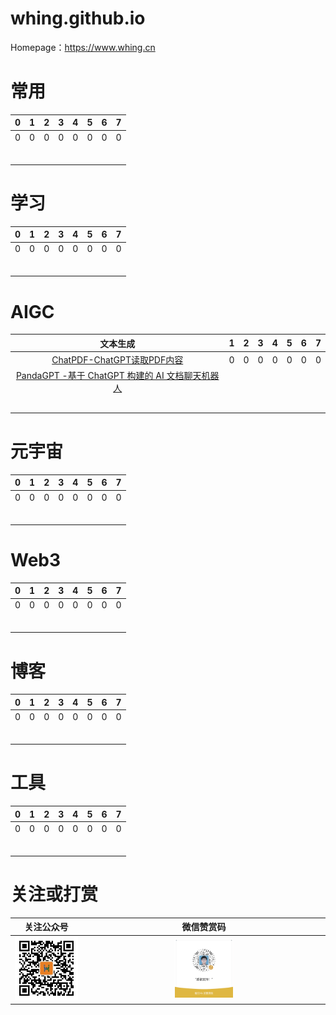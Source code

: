 # whing.github.io

Homepage：https://www.whing.cn

# 常用
| 0  | 1  |  2 |  3 | 4  |  5 |  6 |  7 |
| :------------: | :------------: | :------------: | :------------: | :------------: | :------------: | :------------: | :------------: |
| 0  |  0 | 0  |  0 |  0 | 0  | 0  |  0 |
|   |   |   |   |   |   |   |   |
|   |   |   |   |   |   |   |   |
|   |   |   |   |   |   |   |   |
|   |   |   |   |   |   |   |   |
|   |   |   |   |   |   |   |   |
|   |   |   |   |   |   |   |   |

# 学习
| 0  | 1  |  2 |  3 | 4  |  5 |  6 |  7 |
| :------------: | :------------: | :------------: | :------------: | :------------: | :------------: | :------------: | :------------: |
| 0  |  0 | 0  |  0 |  0 | 0  | 0  |  0 |
|   |   |   |   |   |   |   |   |
|   |   |   |   |   |   |   |   |
|   |   |   |   |   |   |   |   |
|   |   |   |   |   |   |   |   |
|   |   |   |   |   |   |   |   |
|   |   |   |   |   |   |   |   |

# AIGC
| 文本生成  | 1  |  2 |  3 | 4  |  5 |  6 |  7 |
| :------------: | :------------: | :------------: | :------------: | :------------: | :------------: | :------------: | :------------: |
| [ChatPDF-ChatGPT读取PDF内容](https://www.chatpdf.com)  |  0 | 0  |  0 |  0 | 0  | 0  |  0 |
| [PandaGPT -基于 ChatGPT 构建的 AI 文档聊天机器人](https://www.pandagpt.io/)  |   |   |   |   |   |   |   |
|   |   |   |   |   |   |   |   |
|   |   |   |   |   |   |   |   |
|   |   |   |   |   |   |   |   |
|   |   |   |   |   |   |   |   |
|   |   |   |   |   |   |   |   |

# 元宇宙
| 0  | 1  |  2 |  3 | 4  |  5 |  6 |  7 |
| :------------: | :------------: | :------------: | :------------: | :------------: | :------------: | :------------: | :------------: |
| 0  |  0 | 0  |  0 |  0 | 0  | 0  |  0 |
|   |   |   |   |   |   |   |   |
|   |   |   |   |   |   |   |   |
|   |   |   |   |   |   |   |   |
|   |   |   |   |   |   |   |   |
|   |   |   |   |   |   |   |   |
|   |   |   |   |   |   |   |   |

# Web3
| 0  | 1  |  2 |  3 | 4  |  5 |  6 |  7 |
| :------------: | :------------: | :------------: | :------------: | :------------: | :------------: | :------------: | :------------: |
| 0  |  0 | 0  |  0 |  0 | 0  | 0  |  0 |
|   |   |   |   |   |   |   |   |
|   |   |   |   |   |   |   |   |
|   |   |   |   |   |   |   |   |
|   |   |   |   |   |   |   |   |
|   |   |   |   |   |   |   |   |
|   |   |   |   |   |   |   |   |

# 博客
| 0  | 1  |  2 |  3 | 4  |  5 |  6 |  7 |
| :------------: | :------------: | :------------: | :------------: | :------------: | :------------: | :------------: | :------------: |
| 0  |  0 | 0  |  0 |  0 | 0  | 0  |  0 |
|   |   |   |   |   |   |   |   |
|   |   |   |   |   |   |   |   |
|   |   |   |   |   |   |   |   |
|   |   |   |   |   |   |   |   |
|   |   |   |   |   |   |   |   |
|   |   |   |   |   |   |   |   |

# 工具
| 0  | 1  |  2 |  3 | 4  |  5 |  6 |  7 |
| :------------: | :------------: | :------------: | :------------: | :------------: | :------------: | :------------: | :------------: |
| 0  |  0 | 0  |  0 |  0 | 0  | 0  |  0 |
|   |   |   |   |   |   |   |   |
|   |   |   |   |   |   |   |   |
|   |   |   |   |   |   |   |   |
|   |   |   |   |   |   |   |   |
|   |   |   |   |   |   |   |   |
|   |   |   |   |   |   |   |   |

# 关注或打赏
<!-- ![关注](static/img/qrcode_for_gh_23dfcfca7f91_258.jpg) -->
<!-- ![打赏](static/img/WeChatAppreciationCode.png) -->
<!-- <img src="static/img/WeChatAppreciationCode.png" alt="打赏" width="25%" /> -->
| 关注公众号  | 微信赞赏码  |
| :------------: | :------------: | 
| ![关注](static/img/qrcode_for_gh_23dfcfca7f91_258.jpg)  |  <img src="static/img/WeChatAppreciationCode.png" alt="打赏" width="25%" /> |


